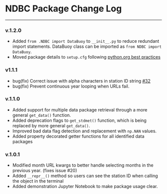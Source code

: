 # NDBC Package Change Log

---

### v.1.2.0
 - Added `from .NDBC import DataBuoy` to `__init__.py` to reduce redundant import statements.  DataBuoy class can be imported as `from NDBC import DataBuoy`.
 - Moved package details to `setup.cfg` following [python.org best practices](https://packaging.python.org/tutorials/packaging-projects/)
 

### v1.1.1
- bug(fix) Correct issue with alpha characters in station ID string [#32](https://github.com/GenSci/NDBC/issues/32)
- bug(fix) Prevent continuous year looping when URLs fail.

### v.1.1.0

- Added support for multiple data package retrieval through a more general `get_data()` function.
- Added deprecation flags to `get_stdmet()` function, which is being replaced by more general `get_data()`.
- Improved bad data flag detection and replacement with `np.NAN` values.
- Added property decorated getter functions for all identified data packages

### v.1.0.1

- Modified month URL kwargs to better handle selecting months in the previous year. (fixes issue #20)
- Added `__repr__()` method so users can see the station ID when calling the object in the terminal
- Added demonstration Jupyter Notebook to make package usage clear.
